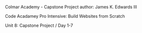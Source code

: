 Colmar Academy - Capstone Project
author: James K. Edwards III

Code Acadamey Pro Intensive: Build Websites from Scratch 

Unit 8: Capstone Project / Day 1-7

